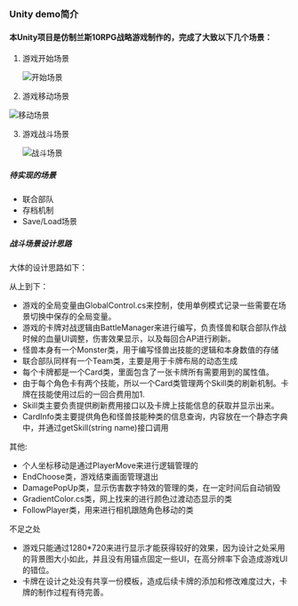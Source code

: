 ### Unity demo简介

#### 本Unity项目是仿制兰斯10RPG战略游戏制作的，完成了大致以下几个场景：

1. 游戏开始场景

   ![开始场景](https://github.com/hiki-long/unity_pracise/tree/master/img/1.png)

2.  游戏移动场景

   ![移动场景](https://github.com/hiki-long/unity_pracise/tree/master/img/2.png)

3. 游戏战斗场景

   ![战斗场景](https://github.com/hiki-long/unity_pracise/tree/master/img/3.png)

##### 待实现的场景

* 联合部队
* 存档机制
* Save/Load场景

##### 战斗场景设计思路

大体的设计思路如下：

从上到下：

* 游戏的全局变量由GlobalControl.cs来控制，使用单例模式记录一些需要在场景切换中保存的全局变量。
* 游戏的卡牌对战逻辑由BattleManager来进行编写，负责怪兽和联合部队作战时候的血量UI调整，伤害效果显示，以及每回合AP进行刷新。
* 怪兽本身有一个Monster类，用于编写怪兽出技能的逻辑和本身数值的存储
* 联合部队同样有一个Team类，主要是用于卡牌布局的动态生成
* 每个卡牌都是一个Card类，里面包含了一张卡牌所有需要用到的属性值。
* 由于每个角色卡有两个技能，所以一个Card类管理两个Skill类的刷新机制。卡牌在技能使用过后的一回合费用加1.
* Skill类主要负责提供刷新费用接口以及卡牌上技能信息的获取并显示出来。
* CardInfo类主要提供角色和怪兽技能种类的信息查询，内容放在一个静态字典中，并通过getSkill(string name)接口调用

其他:

* 个人坐标移动是通过PlayerMove来进行逻辑管理的
* EndChoose类，游戏结束画面管理退出
* DamagePopUp类，显示伤害数字特效的管理的类，在一定时间后自动销毁
* GradientColor.cs类，网上找来的进行颜色过渡动态显示的类
* FollowPlayer类，用来进行相机跟随角色移动的类

不足之处

* 游戏只能通过1280*720来进行显示才能获得较好的效果，因为设计之处采用的背景图大小如此，并且没有用锚点固定一些UI，在高分辨率下会造成游戏UI的错位。
* 卡牌在设计之处没有共享一份模板，造成后续卡牌的添加和修改难度过大，卡牌的制作过程有待完善。

